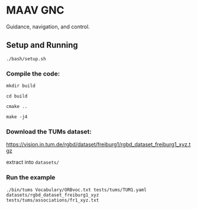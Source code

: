 # MAAV GNC

Guidance, navigation, and control.

## Setup and Running

`./bash/setup.sh`

### Compile the code:

`mkdir build`

`cd build`

`cmake ..`

`make -j4`

### Download the TUMs dataset:

https://vision.in.tum.de/rgbd/dataset/freiburg1/rgbd_dataset_freiburg1_xyz.tgz

extract into `datasets/`

### Run the example

`./bin/tums Vocabulary/ORBvoc.txt tests/tums/TUM1.yaml datasets/rgbd_dataset_freiburg1_xyz tests/tums/associations/fr1_xyz.txt`

